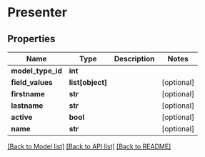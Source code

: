 # Presenter

## Properties
Name | Type | Description | Notes
------------ | ------------- | ------------- | -------------
**model_type_id** | **int** |  | 
**field_values** | **list[object]** |  | [optional] 
**firstname** | **str** |  | [optional] 
**lastname** | **str** |  | [optional] 
**active** | **bool** |  | [optional] 
**name** | **str** |  | [optional] 

[[Back to Model list]](../README.md#documentation-for-models) [[Back to API list]](../README.md#documentation-for-api-endpoints) [[Back to README]](../README.md)


